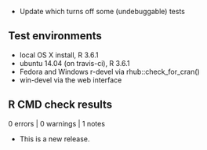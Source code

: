 
* Update which turns off some (undebuggable) tests

## Test environments
* local OS X install, R 3.6.1
* ubuntu 14.04 (on travis-ci), R 3.6.1
* Fedora and Windows r-devel via rhub::check_for_cran()
* win-devel via the web interface

## R CMD check results

0 errors | 0 warnings | 1 notes

* This is a new release.
